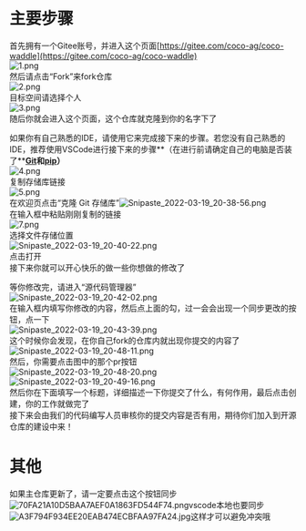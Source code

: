 <a name="MPbv6"></a>
#   主要步骤
首先拥有一个Gitee账号，并进入这个页面[https://gitee.com/coco-ag/coco-waddle](https://gitee.com/coco-ag/coco-waddle)<br />![1.png](https://cdn.nlark.com/yuque/0/2022/png/2417463/1647692931722-0b955ade-b7cc-4aad-b224-bfc635a13ae4.png#clientId=u8c6c3c73-8977-4&crop=0&crop=0&crop=1&crop=1&from=drop&id=uce431b6f&margin=%5Bobject%20Object%5D&name=1.png&originHeight=892&originWidth=1920&originalType=binary&ratio=1&rotation=0&showTitle=false&size=158468&status=done&style=none&taskId=u142055e0-eb3e-40b6-8551-ac1352409ef&title=)<br />然后请点击“Fork”来fork仓库<br />![2.png](https://cdn.nlark.com/yuque/0/2022/png/2417463/1647693008208-5bcbabd5-4fc1-4b3f-9831-a1330be0f793.png#clientId=u8c6c3c73-8977-4&crop=0&crop=0&crop=1&crop=1&from=drop&id=ub7d0725e&margin=%5Bobject%20Object%5D&name=2.png&originHeight=892&originWidth=1920&originalType=binary&ratio=1&rotation=0&showTitle=false&size=145326&status=done&style=none&taskId=u6911b3d9-c286-4e83-bf8b-7993afcb517&title=)<br />目标空间请选择个人<br />![3.png](https://cdn.nlark.com/yuque/0/2022/png/2417463/1647693032222-44b8161a-a870-47ae-a9b8-47396ae8b8ec.png#clientId=u8c6c3c73-8977-4&crop=0&crop=0&crop=1&crop=1&from=drop&id=u0e923ef5&margin=%5Bobject%20Object%5D&name=3.png&originHeight=892&originWidth=1920&originalType=binary&ratio=1&rotation=0&showTitle=false&size=159876&status=done&style=none&taskId=uea216d5a-5412-455e-a445-b9ddb314929&title=)<br />随后你就会进入这个页面，这个仓库就克隆到你的名字下了

如果你有自己熟悉的IDE，请使用它来完成接下来的步骤。若您没有自己熟悉的IDE，推荐使用VSCode进行接下来的步骤**（在进行前请确定自己的电脑是否装了**[**Git**](https://git-scm.com/)**和**[**pip**](https://pip.pypa.io/en/stable/)**）**<br />![4.png](https://cdn.nlark.com/yuque/0/2022/png/2417463/1647693342708-6355dd45-c967-41bd-93aa-747eaaf4ffc6.png#clientId=u8c6c3c73-8977-4&crop=0&crop=0&crop=1&crop=1&from=drop&id=ube1c065e&margin=%5Bobject%20Object%5D&name=4.png&originHeight=892&originWidth=1920&originalType=binary&ratio=1&rotation=0&showTitle=false&size=176312&status=done&style=none&taskId=ue615830e-391d-4a18-8d94-0ee23289a18&title=)<br />复制存储库链接<br />![5.png](https://cdn.nlark.com/yuque/0/2022/png/2417463/1647693475362-e04810bb-c4c6-4019-9578-1c522581dd13.png#clientId=u8c6c3c73-8977-4&crop=0&crop=0&crop=1&crop=1&from=drop&id=u55b33e40&margin=%5Bobject%20Object%5D&name=5.png&originHeight=1020&originWidth=1920&originalType=binary&ratio=1&rotation=0&showTitle=false&size=93160&status=done&style=none&taskId=uabe205d2-d575-44f9-80b3-c2f242f6188&title=)<br />在欢迎页点击“克隆 Git 存储库”![Snipaste_2022-03-19_20-38-56.png](https://cdn.nlark.com/yuque/0/2022/png/2417463/1647693551614-59a0dab8-6924-46e8-b762-dfd12c5de0d4.png#clientId=u8c6c3c73-8977-4&crop=0&crop=0&crop=1&crop=1&from=drop&id=u674e7c82&margin=%5Bobject%20Object%5D&name=Snipaste_2022-03-19_20-38-56.png&originHeight=198&originWidth=1006&originalType=binary&ratio=1&rotation=0&showTitle=false&size=15115&status=done&style=none&taskId=u2a8f4a24-e6d1-435b-bca2-d4da4ed58ec&title=)<br />在输入框中粘贴刚刚复制的链接<br />![7.png](https://cdn.nlark.com/yuque/0/2022/png/2417463/1647693666634-0414347e-cac5-48a8-b563-6f8e8a89b1b3.png#clientId=u8c6c3c73-8977-4&crop=0&crop=0&crop=1&crop=1&from=drop&id=u6e00d31b&margin=%5Bobject%20Object%5D&name=7.png&originHeight=1016&originWidth=1920&originalType=binary&ratio=1&rotation=0&showTitle=false&size=116624&status=done&style=none&taskId=uf9b211f9-f73a-4971-926d-db373427d51&title=)<br />选择文件存储位置<br />![Snipaste_2022-03-19_20-40-22.png](https://cdn.nlark.com/yuque/0/2022/png/2417463/1647693679923-66d677cb-8881-4dc0-a97d-0598e7be177d.png#clientId=u8c6c3c73-8977-4&crop=0&crop=0&crop=1&crop=1&from=drop&id=u36dba66d&margin=%5Bobject%20Object%5D&name=Snipaste_2022-03-19_20-40-22.png&originHeight=124&originWidth=586&originalType=binary&ratio=1&rotation=0&showTitle=false&size=8644&status=done&style=none&taskId=uf6dada80-7911-435f-879b-e6c344f78ae&title=)<br />点击打开<br />接下来你就可以开心快乐的做一些你想做的修改了

等你修改完，请进入“源代码管理器”<br />![Snipaste_2022-03-19_20-42-02.png](https://cdn.nlark.com/yuque/0/2022/png/2417463/1647693768024-107cce44-f4bd-46c6-bc36-5f48408407af.png#clientId=u8c6c3c73-8977-4&crop=0&crop=0&crop=1&crop=1&from=drop&height=361&id=u78437bc4&margin=%5Bobject%20Object%5D&name=Snipaste_2022-03-19_20-42-02.png&originHeight=437&originWidth=385&originalType=binary&ratio=1&rotation=0&showTitle=false&size=16126&status=done&style=none&taskId=ua76f452d-19c3-4357-8311-ed43373b9f4&title=&width=318)<br />在输入框内填写你修改的内容，然后点上面的勾，过一会会出现一个同步更改的按钮，点一下<br />![Snipaste_2022-03-19_20-43-39.png](https://cdn.nlark.com/yuque/0/2022/png/2417463/1647693850393-d958ed13-eb65-4892-a075-1c5b3f822397.png#clientId=u8c6c3c73-8977-4&crop=0&crop=0&crop=1&crop=1&from=drop&height=258&id=u3c751fdc&margin=%5Bobject%20Object%5D&name=Snipaste_2022-03-19_20-43-39.png&originHeight=315&originWidth=388&originalType=binary&ratio=1&rotation=0&showTitle=false&size=11936&status=done&style=none&taskId=u1af8474c-4b38-4a48-b97c-82bceb8dcaa&title=&width=318)<br />这个时候你会发现，在你自己fork的仓库内就出现你提交的内容了<br />![Snipaste_2022-03-19_20-48-11.png](https://cdn.nlark.com/yuque/0/2022/png/2417463/1647694184251-a27ce1be-23c7-473d-83a4-26a27c37c593.png#clientId=u8c6c3c73-8977-4&crop=0&crop=0&crop=1&crop=1&from=drop&id=uf0679a48&margin=%5Bobject%20Object%5D&name=Snipaste_2022-03-19_20-48-11.png&originHeight=892&originWidth=1920&originalType=binary&ratio=1&rotation=0&showTitle=false&size=156626&status=done&style=none&taskId=uaba103a0-2947-4e2e-bfa1-758bf936e44&title=)<br />然后，你需要点击图中的那个pr按钮<br />![Snipaste_2022-03-19_20-48-20.png](https://cdn.nlark.com/yuque/0/2022/png/2417463/1647694179339-39f81e97-c1ff-4357-92ea-874ae274e0ec.png#clientId=u8c6c3c73-8977-4&crop=0&crop=0&crop=1&crop=1&from=drop&id=ud3995f5f&margin=%5Bobject%20Object%5D&name=Snipaste_2022-03-19_20-48-20.png&originHeight=892&originWidth=1920&originalType=binary&ratio=1&rotation=0&showTitle=false&size=157027&status=done&style=none&taskId=ue65e79e3-c174-4bc6-b232-f77628c8cb3&title=)<br />![Snipaste_2022-03-19_20-49-16.png](https://cdn.nlark.com/yuque/0/2022/png/2417463/1647694173968-338cea3e-5c2d-444f-be1c-c3dcc2546cd2.png#clientId=u8c6c3c73-8977-4&crop=0&crop=0&crop=1&crop=1&from=drop&id=ude69a6f8&margin=%5Bobject%20Object%5D&name=Snipaste_2022-03-19_20-49-16.png&originHeight=892&originWidth=1920&originalType=binary&ratio=1&rotation=0&showTitle=false&size=124227&status=done&style=none&taskId=u996f08d1-b9ab-407b-94cf-fc75823d84b&title=)<br />然后你在下面填写一个标题，详细描述一下你提交了什么，有何作用，最后点击创建，你的工作就做完了<br />接下来会由我们的代码编写人员审核你的提交内容是否有用，期待你们加入到开源仓库的建设中来！
<a name="G0Dbg"></a>
#   其他
如果主仓库更新了，请一定要点击这个按钮同步<br />![70FA21A10D5BAA7AEF0A1863FD544F74.png](https://cdn.nlark.com/yuque/0/2022/png/22214009/1644376802315-2a46cb5d-b03b-4ec4-bc67-84dc3dfedcb3.png#clientId=ud85c8f26-f82c-4&crop=0&crop=0&crop=1&crop=1&from=paste&height=17&id=u2e42ed7f&margin=%5Bobject%20Object%5D&name=70FA21A10D5BAA7AEF0A1863FD544F74.png&originHeight=34&originWidth=258&originalType=binary&ratio=1&rotation=0&showTitle=false&size=14221&status=done&style=none&taskId=u5c29bbb2-b3a4-456c-beea-2af918e518b&title=&width=129)vscode本地也要同步![A3F794F934EE20EAB474ECBFAA97FA24.jpg](https://cdn.nlark.com/yuque/0/2022/jpeg/22214009/1644376802323-f137cfff-2d29-4d38-a177-c7a8cc7297ff.jpeg#clientId=ud85c8f26-f82c-4&crop=0&crop=0&crop=1&crop=1&from=paste&height=53&id=u16a9c878&margin=%5Bobject%20Object%5D&name=A3F794F934EE20EAB474ECBFAA97FA24.jpg&originHeight=106&originWidth=254&originalType=binary&ratio=1&rotation=0&showTitle=false&size=11408&status=done&style=none&taskId=u47af1934-6067-4d75-9b36-c44e42d24f6&title=&width=127)这样才可以避免冲突哦
